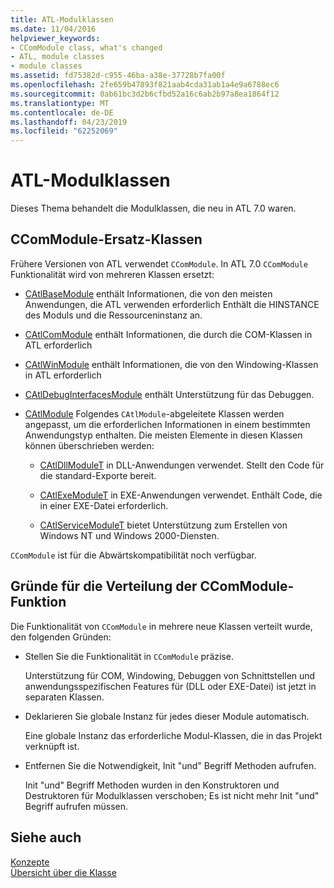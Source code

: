 ```yaml
---
title: ATL-Modulklassen
ms.date: 11/04/2016
helpviewer_keywords:
- CComModule class, what's changed
- ATL, module classes
- module classes
ms.assetid: fd75382d-c955-46ba-a38e-37728b7fa00f
ms.openlocfilehash: 2fe659b47893f821aab4cda31ab1a4e9a6788ec6
ms.sourcegitcommit: 0ab61bc3d2b6cfbd52a16c6ab2b97a8ea1864f12
ms.translationtype: MT
ms.contentlocale: de-DE
ms.lasthandoff: 04/23/2019
ms.locfileid: "62252069"
---
```

# <a name="atl-module-classes"></a>ATL-Modulklassen

Dieses Thema behandelt die Modulklassen, die neu in ATL 7.0 waren.

## <a name="ccommodule-replacement-classes"></a>CComModule-Ersatz-Klassen

Frühere Versionen von ATL verwendet `CComModule`. In ATL 7.0 `CComModule` Funktionalität wird von mehreren Klassen ersetzt:

- [CAtlBaseModule](../atl/reference/catlbasemodule-class.md) enthält Informationen, die von den meisten Anwendungen, die ATL verwenden erforderlich Enthält die HINSTANCE des Moduls und die Ressourceninstanz an.

- [CAtlComModule](../atl/reference/catlcommodule-class.md) enthält Informationen, die durch die COM-Klassen in ATL erforderlich

- [CAtlWinModule](../atl/reference/catlwinmodule-class.md) enthält Informationen, die von den Windowing-Klassen in ATL erforderlich

- [CAtlDebugInterfacesModule](../atl/reference/catldebuginterfacesmodule-class.md) enthält Unterstützung für das Debuggen.

- [CAtlModule](../atl/reference/catlmodule-class.md) Folgendes `CAtlModule`-abgeleitete Klassen werden angepasst, um die erforderlichen Informationen in einem bestimmten Anwendungstyp enthalten. Die meisten Elemente in diesen Klassen können überschrieben werden:

   - [CAtlDllModuleT](../atl/reference/catldllmodulet-class.md) in DLL-Anwendungen verwendet. Stellt den Code für die standard-Exporte bereit.

   - [CAtlExeModuleT](../atl/reference/catlexemodulet-class.md) in EXE-Anwendungen verwendet. Enthält Code, die in einer EXE-Datei erforderlich.

   - [CAtlServiceModuleT](../atl/reference/catlservicemodulet-class.md) bietet Unterstützung zum Erstellen von Windows NT und Windows 2000-Diensten.

`CComModule` ist für die Abwärtskompatibilität noch verfügbar.

## <a name="reasons-for-distributing-ccommodule-functionality"></a>Gründe für die Verteilung der CComModule-Funktion

Die Funktionalität von `CComModule` in mehrere neue Klassen verteilt wurde, den folgenden Gründen:

- Stellen Sie die Funktionalität in `CComModule` präzise.

   Unterstützung für COM, Windowing, Debuggen von Schnittstellen und anwendungsspezifischen Features für (DLL oder EXE-Datei) ist jetzt in separaten Klassen.

- Deklarieren Sie globale Instanz für jedes dieser Module automatisch.

   Eine globale Instanz das erforderliche Modul-Klassen, die in das Projekt verknüpft ist.

- Entfernen Sie die Notwendigkeit, Init "und" Begriff Methoden aufrufen.

   Init "und" Begriff Methoden wurden in den Konstruktoren und Destruktoren für Modulklassen verschoben; Es ist nicht mehr Init "und" Begriff aufrufen müssen.

## <a name="see-also"></a>Siehe auch

[Konzepte](../atl/active-template-library-atl-concepts.md)<br/>
[Übersicht über die Klasse](../atl/atl-class-overview.md)
